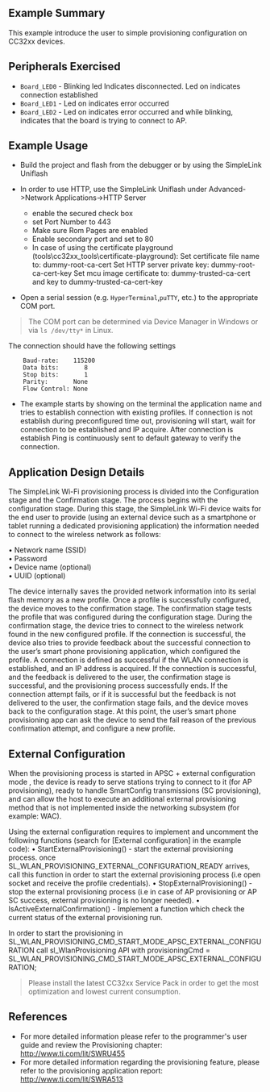 ## Example Summary

This example introduce the user to simple provisioning configuration on CC32xx devices.

## Peripherals Exercised

* `Board_LED0` - Blinking led Indicates disconnected. Led on indicates connection established
* `Board_LED1` - Led on indicates error occurred
* `Board_LED2` - Led on indicates error occurred
and while blinking, indicates that the board is trying to connect to AP.

## Example Usage


* Build the project and flash from the debugger or by using the SimpleLink Uniflash 
* In order to use HTTP, use the SimpleLink Uniflash under Advanced->Network Applications->HTTP Server
  - enable the secured check box
  - set Port Number to 443
  - Make sure Rom Pages are enabled
  - Enable secondary port and set to 80
  - In case of using the certificate playground (tools\cc32xx_tools\certificate-playground):
    Set certificate file name to: dummy-root-ca-cert 
    Set HTTP server private key: dummy-root-ca-cert-key
    Set mcu image certificate to: dummy-trusted-ca-cert and key to dummy-trusted-ca-cert-key


* Open a serial session (e.g. `HyperTerminal`,`puTTY`, etc.) to the appropriate COM port.
> The COM port can be determined via Device Manager in Windows or via `ls /dev/tty*` in Linux.

The connection should have the following settings
```
    Baud-rate:    115200
    Data bits:       8
    Stop bits:       1
    Parity:       None
    Flow Control: None
```

* The example starts by showing on the terminal the application name and tries to establish connection with existing profiles.
If connection is not establish during preconfigured time out, provisioning will start, wait for connection to be established and IP acquire.
After connection is establish Ping is continuously sent to default gateway to verify the connection.


## Application Design Details

The SimpleLink Wi-Fi provisioning process is divided into the Configuration stage and the Confirmation stage. 
The process begins with the configuration stage. During this stage, the SimpleLink Wi-Fi device waits for the end user to provide 
(using an external device such as a smartphone or tablet running a dedicated provisioning application) the information needed to connect to 
the wireless network as follows:  

•  Network name (SSID)  
•  Password  
•  Device name (optional)  
•  UUID (optional)  

The device internally saves the provided network information into its serial flash memory as a new profile. Once a profile is successfully configured, 
the device moves to the confirmation stage. The confirmation stage tests the profile that was configured during the configuration stage. 
During the confirmation stage, the device tries to connect to the wireless network found in the new configured profile. 
If the connection is successful, the device also tries to provide feedback about the successful connection to the user’s smart phone provisioning application, 
which configured the profile. A connection is defined as successful if the WLAN connection is established, and an IP address is acquired.
If the connection is successful, and the feedback is delivered to the user, the confirmation stage is successful, and the provisioning process successfully ends. 
If the connection attempt fails, or if it is successful but the feedback is not delivered to the user, the confirmation stage fails, 
and the device moves back to the configuration stage. At this point, the user’s smart phone provisioning app can ask the device to send the fail reason 
of the previous confirmation attempt, and configure a new profile.

## External Configuration

When the provisioning process is started in APSC + external configuration mode , the device is ready to
serve stations trying to connect to it (for AP provisioning), ready to handle SmartConfig transmissions (SC
provisioning), and can allow the host to execute an additional external provisioning method that is not
implemented inside the networking subsystem (for example: WAC).

Using the external configuration requires to implement and uncomment the following functions (search for [External configuration] in the example code):
•  StartExternalProvisioning() - start the external provisioning process. once SL_WLAN_PROVISIONING_EXTERNAL_CONFIGURATION_READY arrives, call this 
function in order to start the external provisioning process (i.e open socket and receive the profile credentials).
•  StopExternalProvisioning() - stop the external provisioning process (i.e in case of AP provisioning or AP SC success, external provisioning is no longer needed).
•  IsActiveExternalConfirmation() - Implement a function which check the current status of the external provisioning run.

In order to start the provisioning in SL_WLAN_PROVISIONING_CMD_START_MODE_APSC_EXTERNAL_CONFIGURATION call sl_WlanProvisioning API with 
provisioningCmd = SL_WLAN_PROVISIONING_CMD_START_MODE_APSC_EXTERNAL_CONFIGURATION; 


> Please install the latest CC32xx Service Pack in order to get the most optimization and lowest current consumption.

## References

* For more detailed information please refer to the programmer's user guide and review the Provisioning chapter:
http://www.ti.com/lit/SWRU455
* For more detailed information regarding the provisioning feature, please refer to the provisioning application report:
 http://www.ti.com/lit/SWRA513
